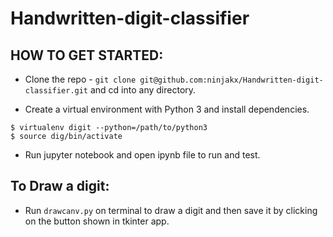 # Handwritten-digit-classifier

## HOW TO GET STARTED:

- Clone the repo - `git clone git@github.com:ninjakx/Handwritten-digit-classifier.git` and cd into any directory.

- Create a virtual environment with Python 3 and install dependencies.

```
$ virtualenv digit --python=/path/to/python3
$ source dig/bin/activate
```

- Run jupyter notebook and open ipynb file to run and test.

## To Draw a digit:
- Run `drawcanv.py` on terminal to draw a digit and then save it by clicking on the button shown in tkinter app.
